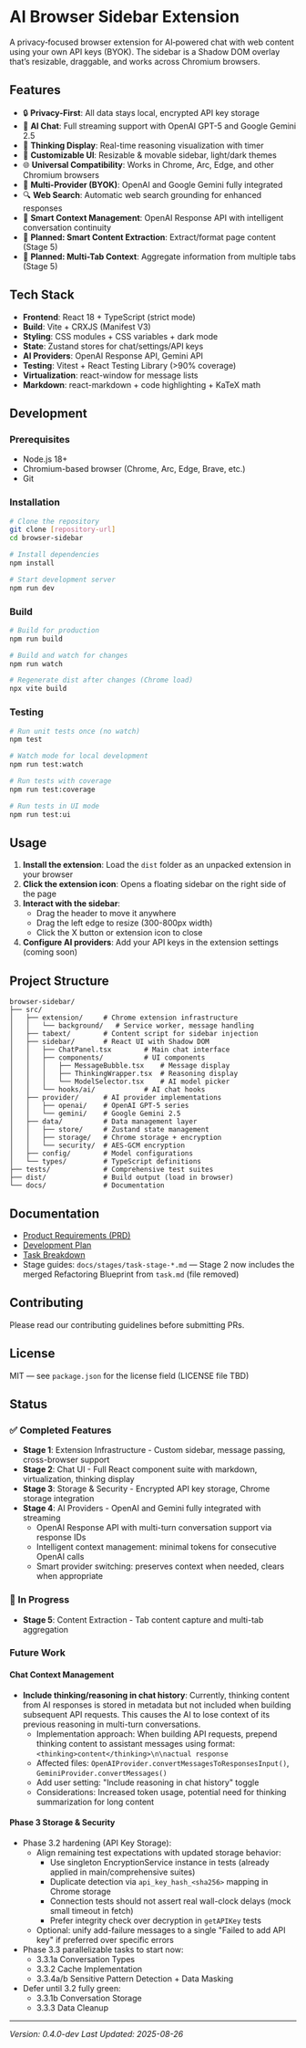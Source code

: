 # AI Browser Sidebar Extension

A privacy‑focused browser extension for AI‑powered chat with web content using your own API keys (BYOK). The sidebar is a Shadow DOM overlay that’s resizable, draggable, and works across Chromium browsers.

## Features

- 🔒 **Privacy-First**: All data stays local, encrypted API key storage
- 💬 **AI Chat**: Full streaming support with OpenAI GPT-5 and Google Gemini 2.5
- 🧠 **Thinking Display**: Real-time reasoning visualization with timer
- 🎨 **Customizable UI**: Resizable & movable sidebar, light/dark themes
- 🌐 **Universal Compatibility**: Works in Chrome, Arc, Edge, and other Chromium browsers
- 🧩 **Multi-Provider (BYOK)**: OpenAI and Google Gemini fully integrated
- 🔍 **Web Search**: Automatic web search grounding for enhanced responses
- 🔄 **Smart Context Management**: OpenAI Response API with intelligent conversation continuity
- 📑 **Planned: Smart Content Extraction**: Extract/format page content (Stage 5)
- 🎯 **Planned: Multi-Tab Context**: Aggregate information from multiple tabs (Stage 5)

## Tech Stack

- **Frontend**: React 18 + TypeScript (strict mode)
- **Build**: Vite + CRXJS (Manifest V3)
- **Styling**: CSS modules + CSS variables + dark mode
- **State**: Zustand stores for chat/settings/API keys
- **AI Providers**: OpenAI Response API, Gemini API
- **Testing**: Vitest + React Testing Library (>90% coverage)
- **Virtualization**: react-window for message lists
- **Markdown**: react-markdown + code highlighting + KaTeX math

## Development

### Prerequisites

- Node.js 18+
- Chromium-based browser (Chrome, Arc, Edge, Brave, etc.)
- Git

### Installation

```bash
# Clone the repository
git clone [repository-url]
cd browser-sidebar

# Install dependencies
npm install

# Start development server
npm run dev
```

### Build

```bash
# Build for production
npm run build

# Build and watch for changes
npm run watch

# Regenerate dist after changes (Chrome load)
npx vite build
```

### Testing

```bash
# Run unit tests once (no watch)
npm test

# Watch mode for local development
npm run test:watch

# Run tests with coverage
npm run test:coverage

# Run tests in UI mode
npm run test:ui
```

## Usage

1. **Install the extension**: Load the `dist` folder as an unpacked extension in your browser
2. **Click the extension icon**: Opens a floating sidebar on the right side of the page
3. **Interact with the sidebar**:
   - Drag the header to move it anywhere
   - Drag the left edge to resize (300-800px width)
   - Click the X button or extension icon to close
4. **Configure AI providers**: Add your API keys in the extension settings (coming soon)

## Project Structure

```
browser-sidebar/
├── src/
│   ├── extension/     # Chrome extension infrastructure
│   │   └── background/   # Service worker, message handling
│   ├── tabext/        # Content script for sidebar injection
│   ├── sidebar/       # React UI with Shadow DOM
│   │   ├── ChatPanel.tsx        # Main chat interface
│   │   ├── components/          # UI components
│   │   │   ├── MessageBubble.tsx    # Message display
│   │   │   ├── ThinkingWrapper.tsx  # Reasoning display
│   │   │   └── ModelSelector.tsx    # AI model picker
│   │   └── hooks/ai/            # AI chat hooks
│   ├── provider/      # AI provider implementations
│   │   ├── openai/    # OpenAI GPT-5 series
│   │   └── gemini/    # Google Gemini 2.5
│   ├── data/          # Data management layer
│   │   ├── store/     # Zustand state management
│   │   ├── storage/   # Chrome storage + encryption
│   │   └── security/  # AES-GCM encryption
│   ├── config/        # Model configurations
│   └── types/         # TypeScript definitions
├── tests/             # Comprehensive test suites
├── dist/              # Build output (load in browser)
└── docs/              # Documentation
```

## Documentation

- [Product Requirements (PRD)](./docs/planning/PRD.md)
- [Development Plan](./docs/planning/development-plan.md)
- [Task Breakdown](./docs/planning/task-overview.md)
- Stage guides: `docs/stages/task-stage-*.md` — Stage 2 now includes the merged Refactoring Blueprint from `task.md` (file removed)

## Contributing

Please read our contributing guidelines before submitting PRs.

## License

MIT — see `package.json` for the license field (LICENSE file TBD)

## Status

### ✅ Completed Features

- **Stage 1**: Extension Infrastructure - Custom sidebar, message passing, cross-browser support
- **Stage 2**: Chat UI - Full React component suite with markdown, virtualization, thinking display
- **Stage 3**: Storage & Security - Encrypted API key storage, Chrome storage integration
- **Stage 4**: AI Providers - OpenAI and Gemini fully integrated with streaming
  - OpenAI Response API with multi-turn conversation support via response IDs
  - Intelligent context management: minimal tokens for consecutive OpenAI calls
  - Smart provider switching: preserves context when needed, clears when appropriate

### 🚧 In Progress

- **Stage 5**: Content Extraction - Tab content capture and multi-tab aggregation

### Future Work

#### Chat Context Management

- **Include thinking/reasoning in chat history**: Currently, thinking content from AI responses is stored in metadata but not included when building subsequent API requests. This causes the AI to lose context of its previous reasoning in multi-turn conversations.
  - Implementation approach: When building API requests, prepend thinking content to assistant messages using format: `<thinking>content</thinking>\n\nactual response`
  - Affected files: `OpenAIProvider.convertMessagesToResponsesInput()`, `GeminiProvider.convertMessages()`
  - Add user setting: "Include reasoning in chat history" toggle
  - Considerations: Increased token usage, potential need for thinking summarization for long content

#### Phase 3 Storage & Security

- Phase 3.2 hardening (API Key Storage):
  - Align remaining test expectations with updated storage behavior:
    - Use singleton EncryptionService instance in tests (already applied in main/comprehensive suites)
    - Duplicate detection via `api_key_hash_<sha256>` mapping in Chrome storage
    - Connection tests should not assert real wall-clock delays (mock small timeout in fetch)
    - Prefer integrity check over decryption in `getAPIKey` tests
  - Optional: unify add-failure messages to a single "Failed to add API key" if preferred over specific errors
- Phase 3.3 parallelizable tasks to start now:
  - 3.3.1a Conversation Types
  - 3.3.2 Cache Implementation
  - 3.3.4a/b Sensitive Pattern Detection + Data Masking
- Defer until 3.2 fully green:
  - 3.3.1b Conversation Storage
  - 3.3.3 Data Cleanup

---

_Version: 0.4.0-dev_
_Last Updated: 2025-08-26_

